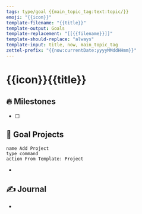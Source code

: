 ```yaml
---
tags: type/goal {{main_topic_tag:text:topic/}}
emoji: "{{icon}}"
template-filename: "{{title}}"
template-output: Goals
template-replacement: "[[{{filename}}]]"
template-should-replace: "always" 
template-input: title, now, main_topic_tag
zettel-prefix: "{{now:currentDate:yyyyMMddHHmm}}"
---
```


# {{icon}}{{title}}


## 🔥 Milestones
* [ ] 


## 🌱 Goal Projects
```button
name Add Project
type command
action From Template: Project
```
* 


## ✍️ Journal
* 
